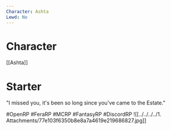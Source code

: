 ```yaml
---
Character: Ashta 
Lewd: No
---
```

# Character
[[Ashta]]

# Starter
"I missed you, it's been so long since you've came to the Estate."

#OpenRP #FeraRP #MCRP #FantasyRP #DiscordRP
![[../../../../1. Attachments/77e103f6350b8e8a7a4619e219686827.jpg]]